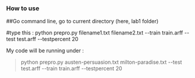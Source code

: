 ### How to use
##Go command line, go to current directory (here, lab1 folder)

#type this : python prepro.py filename1.txt filename2.txt --train train.arff --test test.arff --testpercent 20

My code will be running under :
>python prepro.py austen-persuasion.txt milton-paradise.txt --test test.arff --train train.arff --testpercent 20
